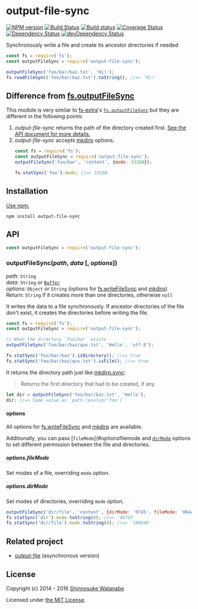 # output-file-sync

[![NPM version](https://img.shields.io/npm/v/output-file-sync.svg)](https://www.npmjs.com/package/output-file-sync)
[![Build Status](https://travis-ci.org/shinnn/output-file-sync.svg?branch=master)](https://travis-ci.org/shinnn/output-file-sync)
[![Build status](https://ci.appveyor.com/api/projects/status/3qjn5ktuqb6w2cae?svg=true)](https://ci.appveyor.com/project/ShinnosukeWatanabe/output-file-sync)
[![Coverage Status](https://img.shields.io/coveralls/shinnn/output-file-sync.svg)](https://coveralls.io/r/shinnn/output-file-sync)
[![Dependency Status](https://img.shields.io/david/shinnn/output-file-sync.svg?label=deps)](https://david-dm.org/shinnn/output-file-sync)
[![devDependency Status](https://img.shields.io/david/dev/shinnn/output-file-sync.svg?label=devDeps)](https://david-dm.org/shinnn/output-file-sync#info=devDependencies)

Synchronously write a file and create its ancestor directories if needed

```javascript
const fs = require('fs');
const outputFileSync = require('output-file-sync');

outputFileSync('foo/bar/baz.txt', 'Hi!');
fs.readFileSync('foo/bar/baz.txt').toString(); //=> 'Hi!'
```

## Difference from [fs.outputFileSync](https://www.npmjs.com/package/fs-extra#outputfilefile-data-options-callback)

This module is very similar to [fs-extra](https://github.com/jprichardson/node-fs-extra)'s [`fs.outputFileSync`](https://github.com/jprichardson/node-fs-extra#outputfilefile-data-options-callback) but they are different in the following points:

1. *output-file-sync* returns the path of the directory created first. [See the API document for more details.](#outputfilesyncpath-data--options)
2. *output-file-sync* accepts [mkdirp] options.
   ```javascript
   const fs = require('fs');
   const outputFileSync = require('output-file-sync');
   outputFileSync('foo/bar', 'content', {mode: 33260});

   fs.statSync('foo').mode; //=> 33260
   ```

## Installation

[Use npm.](https://docs.npmjs.com/cli/install)

```
npm install output-file-sync
```

## API

```javascript
const outputFileSync = require('output-file-sync');
```

### outputFileSync(*path*, *data* [, *options*])

*path*: `String`  
*data*: `String` or [`Buffer`](https://nodejs.org/api/buffer.html#buffer_class_buffer)  
*options*: `Object` or `String` (options for [fs.writeFileSync] and [mkdirp])  
Return: `String` if it creates more than one directories, otherwise `null`

It writes the data to a file synchronously. If ancestor directories of the file don't exist, it creates the directories before writing the file.

```javascript
const fs = require('fs');
const outputFileSync = require('output-file-sync');

// When the directory `foo/bar` exists
outputFileSync('foo/bar/baz/qux.txt', 'Hello', 'utf-8');

fs.statSync('foo/bar/baz').isDirectory(); //=> true
fs.statSync('foo/bar/baz/qux.txt').isFile(); //=> true
```

It returns the directory path just like [mkdirp.sync](https://github.com/substack/node-mkdirp#mkdirpsyncdir-opts):

> Returns the first directory that had to be created, if any.

```javascript
let dir = outputFileSync('foo/bar/baz.txt', 'Hello');
dir; //=> Same value as `path.resolve('foo')`
```

#### options

All options for [fs.writeFileSync] and [mkdirp] are available.

Additionally, you can pass [`fileMode`](#optionsfilemode and [`dirMode`](#optionsdirmode) options to set different permission between the file and directories.

##### options.fileMode

Set modes of a file, overriding `mode` option.

##### options.dirMode

Set modes of directories, overriding `mode` option.

```javascript
outputFileSync('dir/file', 'content', {dirMode: '0745', fileMode: '0644'});
fs.statSync('dir').mode.toString(8); //=> '40745'
fs.statSync('dir/file').mode.toString(8); //=> '100644'
```

## Related project

* [output-file](https://github.com/shinnn/output-file) (asynchronous version)

## License

Copyright (c) 2014 - 2016 [Shinnosuke Watanabe](https://github.com/shinnn)

Licensed under [the MIT License](./LICENSE).

[fs.writeFileSync]: https://nodejs.org/api/fs.html#fs_fs_writefilesync_file_data_options
[mkdirp]: https://github.com/substack/node-mkdirp
